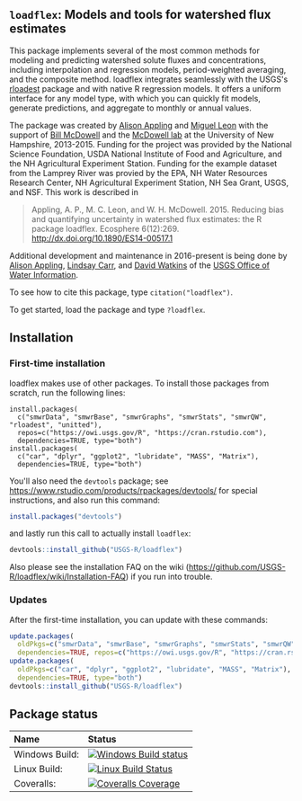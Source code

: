 ## `loadflex`: Models and tools for watershed flux estimates

This package implements several of the most common methods for modeling and
predicting watershed solute fluxes and concentrations, including interpolation
and regression models, period-weighted averaging, and the composite method.
loadflex integrates seamlessly with the USGS's
[rloadest](https://github.com/USGS-R/rloadest) package and with native R
regression models. It offers a uniform interface for any model type, with which
you can quickly fit models, generate predictions, and aggregate to monthly or
annual values.

The package was created by [Alison Appling](https://github.com/aappling-usgs) 
and [Miguel Leon](https://github.com/miguelcleon) with the support of [Bill 
McDowell](https://colsa.unh.edu/faculty/mcdowell) and the [McDowell 
lab](http://wrrc.unh.edu/mcdowell-lab-current) at the University of New 
Hampshire, 2013-2015. Funding for the project was provided by the National 
Science Foundation, USDA National Institute of Food and Agriculture, and the NH 
Agricultural Experiment Station. Funding for the example dataset from the 
Lamprey River was provied by the EPA, NH Water Resources Research Center, NH 
Agricultural Experiment Station, NH Sea Grant, USGS, and NSF. This work is 
described in

> Appling, A. P., M. C. Leon, and W. H. McDowell. 2015. Reducing bias and quantifying uncertainty in watershed flux estimates: the R package loadflex. Ecosphere 6(12):269. http://dx.doi.org/10.1890/ES14-00517.1

Additional development and maintenance in 2016-present is being done by 
[Alison Appling](https://github.com/aappling-usgs), [Lindsay
Carr](https://github.com/lindsaycarr), and [David 
Watkins](https://github.com/wdwatkins) of the [USGS Office of Water 
Information](http://cida.usgs.gov/datascience.html).

To see how to cite this package, type `citation("loadflex")`.

To get started, load the package and type `?loadflex`.


## Installation

### First-time installation

loadflex makes use of other packages. To install those packages from scratch, 
run the following lines:

```{r}
install.packages(
  c("smwrData", "smwrBase", "smwrGraphs", "smwrStats", "smwrQW", "rloadest", "unitted"), 
  repos=c("https://owi.usgs.gov/R", "https://cran.rstudio.com"), 
  dependencies=TRUE, type="both")
install.packages(
  c("car", "dplyr", "ggplot2", "lubridate", "MASS", "Matrix"),
  dependencies=TRUE, type="both")
```

You'll also need the `devtools` package; see 
https://www.rstudio.com/products/rpackages/devtools/ for special instructions, 
and also run this command:
```r
install.packages("devtools")
```

and lastly run this call to actually install `loadflex`:
```r
devtools::install_github("USGS-R/loadflex")
```

Also please see the installation FAQ on the wiki
(https://github.com/USGS-R/loadflex/wiki/Installation-FAQ) if you run into
trouble.

### Updates

After the first-time installation, you can update with these commands:
```r
update.packages(
  oldPkgs=c("smwrData", "smwrBase", "smwrGraphs", "smwrStats", "smwrQW", "rloadest", "unitted"),
  dependencies=TRUE, repos=c("https://owi.usgs.gov/R", "https://cran.rstudio.com"))
update.packages(
  oldPkgs=c("car", "dplyr", "ggplot2", "lubridate", "MASS", "Matrix"),
  dependencies=TRUE, type="both")
devtools::install_github("USGS-R/loadflex")
```

## Package status

| Name       | Status           |  
| :------------ |:-------------|  
| Windows Build: | [![Windows Build status](https://ci.appveyor.com/api/projects/status/764y0hsh5x3vhufx?svg=true)](https://ci.appveyor.com/project/aappling-usgs/loadflex) |
| Linux Build: | [![Linux Build Status](https://travis-ci.org/USGS-R/loadflex.svg)](https://travis-ci.org/USGS-R/loadflex)  |
| Coveralls: | [![Coveralls Coverage](https://coveralls.io/repos/USGS-R/loadflex/badge.svg?branch=master)](https://coveralls.io/r/USGS-R/loadflex?branch=master) |
